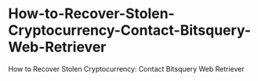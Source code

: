# How-to-Recover-Stolen-Cryptocurrency-Contact-Bitsquery-Web-Retriever
How to Recover Stolen Cryptocurrency: Contact Bitsquery Web Retriever
